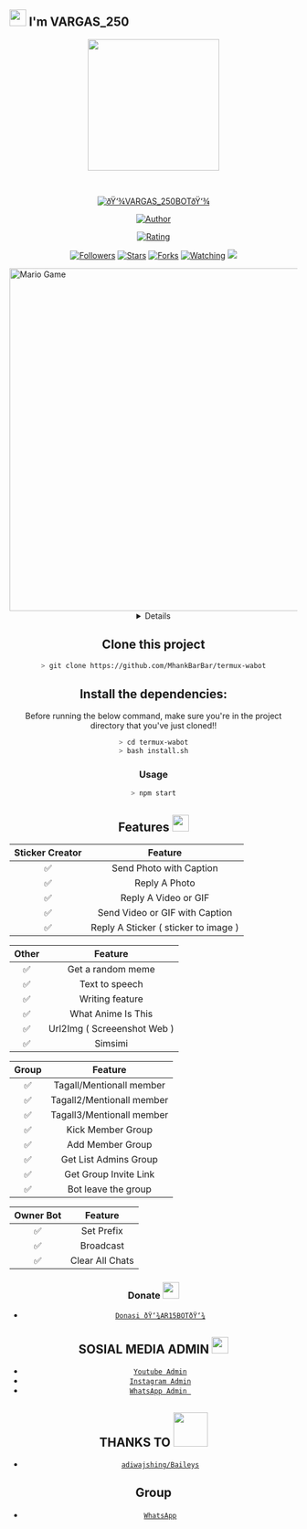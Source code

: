 ## <img src="https://github.com/TheDudeThatCode/TheDudeThatCode/blob/master/Assets/Hi.gif" width="29px"> I'm VARGAS_250
<p align="center">
<img src="https://user-images.githubusercontent.com/75782855/103780473-949b6e80-5067-11eb-826e-c7eebd439c36.jpg" width="230" height="230"/>
</p>
<br>



<p align="center">
<a href="#"><img title="ðŸ‘¾VARGAS_250BOTðŸ‘¾" src="https://img.shields.io/badge/VARGAS_250-green?colorA=%23ff0000&colorB=%23017e40&style=for-the-badge"></a>
</p>
<p align="center">
<a href="https://github.com/VARGAS769"><img title="Author" src="https://img.shields.io/badge/AUTHOR-VARGAS_250-orange.svg?style=for-the-badge&logo=github"></a>
</p>
<p align="center">
<a href="https://www.codefactor.io/repository/github/VARGAS769/VARGAS_250BOT-TERMUX"><img title="Rating" src="https://www.codefactor.io/repository/github/A187ID/AR15BOT/badge/main"></a>
</p>
<p align="center">
<a href="https://github.com/VARGAS769/VARGAS_250BOT-TERMUX/followers"><img title="Followers" src="https://img.shields.io/github/followers/A187ID?color=blue&style=flat-square"></a>
<a href="https://github.com/VARGAS769/VARGAS_250BOT-TERMUX/stargazers/"><img title="Stars" src="https://img.shields.io/github/stars/A187ID/AR15BOT?color=red&style=flat-square"></a>
<a href="https://github.com/VARGAS769/VARGAS_250BOT-TERMUX/network/members"><img title="Forks" src="https://img.shields.io/github/forks/A187ID/AR15BOT?color=red&style=flat-square"></a>
<a href="https://github.com/VARGAS769/VARGAS_250BOT-TERMUX/watchers"><img title="Watching" src="https://img.shields.io/github/watchers/A187ID/AR15BOT?label=Watchers&color=blue&style=flat-square"></a>
<a href="https://hits.seeyoufarm.com"><img src="https://hits.seeyoufarm.com/api/count/incr/badge.svg?url=https%3A%2F%2Fgithub.com%2FA187ID%2FAR15BOT&count_bg=%2379C83D&title_bg=%23555555&icon=probot.svg&icon_color=%2300FF6D&title=hits&edge_flat=false"/></a>
</p>
<img src="https://github.com/TheDudeThatCode/TheDudeThatCode/blob/master/Assets/Developer.gif" alt="Mario Game" width="600" />
<div align="center">
<details>
 
</details>

## Clone this project

```bash
> git clone https://github.com/MhankBarBar/termux-wabot
```

## Install the dependencies:
Before running the below command, make sure you're in the project directory that
you've just cloned!!

```bash
> cd termux-wabot
> bash install.sh
```

### Usage
```bash
> npm start
```

## Features  <img src="https://github.com/TheDudeThatCode/TheDudeThatCode/blob/master/Assets/Earth.gif" width="29px">


| Sticker Creator |                Feature           |
| :-----------: | :--------------------------------: |
|       ✅       | Send Photo with Caption          |
|       ✅       | Reply A Photo                    |
|       ✅       | Reply A Video or GIF             |
|       ✅       | Send Video or GIF with Caption   |
|       ✅       | Reply A Sticker ( sticker to image ) |

| Other  |                     Feature                     |
| :------------: | :---------------------------------------------: |
|       ✅        |   Get a random meme             |
|       ✅        |   Text to speech                |
|       ✅        |   Writing feature 				|
|       ✅        |   What Anime Is This 			|
|       ✅        |   Url2Img ( Screeenshot Web )   |
|       ✅        |   Simsimi		                |

| Group  |                     Feature               |
| :-----------: | :--------------------------------: |
|       ✅        |   Tagall/Mentionall member       |
|       ✅        |   Tagall2/Mentionall member       |
|       ✅        |   Tagall3/Mentionall member       |
|       ✅        |   Kick Member Group	             |
|       ✅        |   Add Member Group	             |
|       ✅        |   Get List Admins Group          |
|       ✅        |   Get Group Invite Link          |
|       ✅        |   Bot leave the group            |

| Owner Bot  |                     Feature           |
| :-----------: | :--------------------------------: |
|       ✅        |   Set Prefix                     |
|       ✅        |   Broadcast                      |
|       ✅        |   Clear All Chats                |

### Donate <img src="https://github.com/TheDudeThatCode/TheDudeThatCode/blob/master/Assets/coin.gif" width="29px">
* [`Donasi ðŸ‘¾AR15BOTðŸ‘¾`](https://saweria.co/aris187id)


## SOSIAL MEDIA ADMIN <img src="https://github.com/TheDudeThatCode/TheDudeThatCode/blob/master/Assets/powerup.gif" width="29px">

* [`Youtube Admin`](https://www.youtube.com/channel/UCGYLWtyT9IADYNUiK0uZiGg)
* [`Instagram Admin`](https://instagram.com/_sadboy.ig)
* [`WhatsApp Admin `](https://wa.me/+6285722553839)
## THANKS TO <img src="https://github.com/TheDudeThatCode/TheDudeThatCode/blob/master/Assets/Handshake.gif" width="60px">
* [`adiwajshing/Baileys`](https://github.com/adiwajshing/Baileys)

## Group 
* [`WhatsApp`](https://chat.whatsapp.com/KLfjq8AK4Jz62Pqfz5sv0v)



